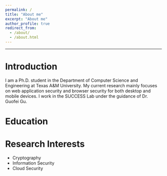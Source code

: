 ```yaml
---
permalink: /
title: "About me"
excerpt: "About me"
author_profile: true
redirect_from: 
  - /about/
  - /about.html
---
```


---

# Introduction
I am a Ph.D. student in the Department of Computer Science and Engineering at Texas A&M University. My current research mainly focuses on web application security and browser security for both desktop and mobile devices. I work in the SUCCESS Lab under the guidance of Dr. Guofei Gu.



# Education
# Research Interests
* Cryptography
* Information Security
* Cloud Security

